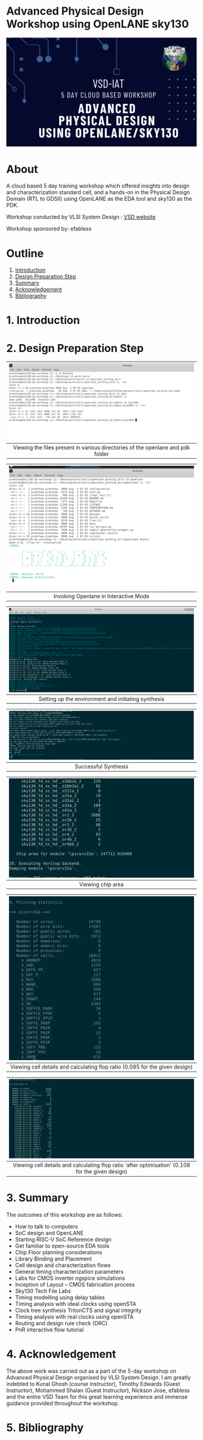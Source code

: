 # Advanced Physical Design Workshop using OpenLANE sky130

![Workshop Banner](/docs/poster.png)

# About

A cloud based 5 day training workshop which offered insights into design and characterization standard cell, and a hands-on in the Physical Design Domain (RTL to GDSII) using OpenLANE as the EDA tool and sky130 as the PDK.

Workshop conducted by VLSI System Design : [VSD website](https://www.vlsisystemdesign.com/)

Workshop sponsored by: efabless

# Outline

1. [Introduction](#1-introduction)
2. [Design Preparation Step](#2-Design-Preparation-Step) 
3. [Summary](#3-summary)
4. [Acknowledgement](#4-acknowledgement)
5. [Bibliography](#5-bibliography)

# 1. Introduction

# 2. Design Preparation Step

| ![files](docs/11.png) | 
|:--:| 
|Viewing the files present in various directories of the openlane and pdk folder|

| ![files](docs/12.png) | 
|:--:| 
| Invoking Openlane in Interactive Mode|

| ![files](docs/13.png) | 
|:--:| 
|Setting up the environment and initiating synthesis|

| ![files](docs/14.png) | 
|:--:| 
|Successful Synthesis|

| ![files](docs/15.png) | 
|:--:| 
|Viewing chip area|

| ![files](docs/16.png) | 
|:--:| 
|Viewing cell details and calculating flop ratio (0.095 for the given design)|

| ![files](docs/17.png) | 
|:--:| 
|Viewing cell details and calculating flop ratio 'after optimisation' (0.108 for the given design)|

# 3. Summary

The outcomes of this workshop are as follows:
 - How to talk to computers
 - SoC design and OpenLANE
 - Starting RISC-V SoC Reference design
 - Get familiar to open-source EDA tools
 - Chip Floor planning considerations
 - Library Binding and Placement
 - Cell design and characterization flows
 - General timing characterization parameters
 - Labs for CMOS inverter ngspice simulations
 - Inception of Layout – CMOS fabrication process
 - Sky130 Tech File Labs
 - Timing modelling using delay tables
 - Timing analysis with ideal clocks using openSTA
 - Clock tree synthesis TritonCTS and signal integrity
 - Timing analysis with real clocks using openSTA
 - Routing and design rule check (DRC)
 - PnR interactive flow tutorial

# 4. Acknowledgement

The above work was carried out as a part of the 5-day workshop on Advanced Physical Design organised by VLSI System Design. I am greatly indebted to Kunal Ghosh (course instructor), Timothy Edwards (Guest Instructor), Mohammed Shalan (Guest Instructor), Nickson Jose, efabless and the entire VSD Team for this great learning experience and immense guidance provided throughout the workshop.

# 5. Bibliography
